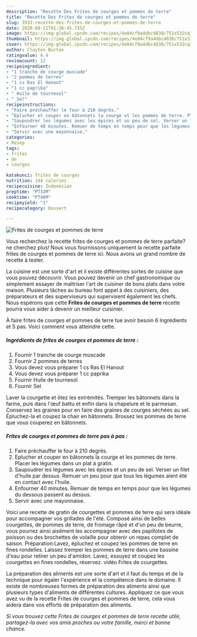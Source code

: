```yaml
---
description: "Recette Des Frites de courges et pommes de terre"
title: "Recette Des Frites de courges et pommes de terre"
slug: 3932-recette-des-frites-de-courges-et-pommes-de-terre
date: 2020-08-21T01:26:45.735Z
image: https://img-global.cpcdn.com/recipes/4e04cf9a4dbc4830/751x532cq70/frites-de-courges-et-pommes-de-terre-photo-principale-de-la-recette.jpg
thumbnail: https://img-global.cpcdn.com/recipes/4e04cf9a4dbc4830/751x532cq70/frites-de-courges-et-pommes-de-terre-photo-principale-de-la-recette.jpg
cover: https://img-global.cpcdn.com/recipes/4e04cf9a4dbc4830/751x532cq70/frites-de-courges-et-pommes-de-terre-photo-principale-de-la-recette.jpg
author: Clayton Burton
ratingvalue: 4.4
reviewcount: 12
recipeingredient:
- "1 tranche de courge muscade"
- "2 pommes de terres"
- "1 cs Ras El Hanout"
- "1 cc paprika"
- " Huile de tournesol"
- " Sel"
recipeinstructions:
- "Faire préchauffer le four à 210 degrés."
- "Eplucher et couper en bâtonnets la courge et les pommes de terre. Placer les légumes dans un plat à gratin."
- "Saupoudrer les légumes avec les épices et un peu de sel. Verser un filet d&#39;huile par dessus. Remuer un peu pour que tous les légumes aient été en contact avec l&#39;huile."
- "Enfourner 40 minutes. Remuer de temps en temps pour que les légumes du dessous passent au dessus."
- "Servir avec une mayonnaise."
categories:
- Resep
tags:
- frites
- de
- courges

katakunci: frites de courges 
nutrition: 144 calories
recipecuisine: Indonesian
preptime: "PT33M"
cooktime: "PT46M"
recipeyield: "1"
recipecategory: Dessert

---
```



![Frites de courges et pommes de terre](https://img-global.cpcdn.com/recipes/4e04cf9a4dbc4830/751x532cq70/frites-de-courges-et-pommes-de-terre-photo-principale-de-la-recette.jpg)

Vous recherchez la recette frites de courges et pommes de terre parfaite? ne cherchez plus! Nous vous fournissons uniquement la recette parfaite frites de courges et pommes de terre ici. Nous avons un grand nombre de recette à tester.

La cuisine est une sorte d'art et il existe différentes sortes de cuisine que vous pouvez découvrir. Vous pouvez devenir un chef gastronomique ou simplement essayer de maîtriser l'art de cuisiner de bons plats dans votre maison. Plusieurs tâches au bureau font appel à des cuisiniers, des préparateurs et des superviseurs qui supervisent également les chefs. Nous espérons que cette <strong> Frites de courges et pommes de terre </strong> recette pourra vous aider à devenir un meilleur cuisinier.

<!--inarticleads1-->

À faire frites de courges et pommes de terre tue avoir besoin 6 Ingrédients et 5 pas. Voici comment vous atteindre cette.

##### Ingrédients de frites de courges et pommes de terre :

1. Fournir 1 tranche de courge muscade
1. Fournir 2 pommes de terres
1. Vous devez vous préparer 1 cs Ras El Hanout
1. Vous devez vous préparer 1 cc paprika
1. Fournir  Huile de tournesol
1. Fournir  Sel


Laver la courgette et ôtez les extrémités. Tremper les bâtonnets dans la farine, puis dans l&#39;œuf battu et enfin dans la chapelure et le parmesan. Conservez les graines pour en faire des graines de courges séchées au sel. Épluchez-la et coupez la chair en bâtonnets. Brossez les pommes de terre que vous couperez en bâtonnets. 

<!--inarticleads2-->

##### Frites de courges et pommes de terre pas à pas :

1. Faire préchauffer le four à 210 degrés.
1. Eplucher et couper en bâtonnets la courge et les pommes de terre. Placer les légumes dans un plat à gratin.
1. Saupoudrer les légumes avec les épices et un peu de sel. Verser un filet d&#39;huile par dessus. Remuer un peu pour que tous les légumes aient été en contact avec l&#39;huile.
1. Enfourner 40 minutes. Remuer de temps en temps pour que les légumes du dessous passent au dessus.
1. Servir avec une mayonnaise.


Voici une recette de gratin de courgettes et pommes de terre qui sera idéale pour accompagner vos grillades de l&#39;été. Composé ainsi de belles courgettes, de pommes de terre, de fromage râpé et d&#39;un peu de beurre, vous pourrez ainsi aisément les accompagner avec des papillotes de poisson ou des brochettes de volaille pour obtenir un repas complet de saison. Préparation:Lavez, épluchez et coupez les pommes de terre en fines rondelles. Laissez tremper les pommes de terre dans une bassine d&#39;eau pour retirer un peu d&#39;amidon. Lavez, essuyez et coupez les courgettes en fines rondelles, réservez. vidéo Frites de courgettes. 

<!--inarticleads1-->

<p>
La préparation des aliments est une sorte d'art et il faut du temps et de la technique pour égaler l'expérience et la compétence dans le domaine. Il existe de nombreuses formes de préparation des aliments ainsi que plusieurs types d'aliments de différentes cultures. Appliquez ce que vous avez vu de la recette Frites de courges et pommes de terre, cela vous aidera dans vos efforts de préparation des aliments.
</p>

<p>
<i>Si vous trouvez cette Frites de courges et pommes de terre recette utile, partagez-la avec vos amis proches ou votre famille, merci et bonne chance.</i>
</p>
